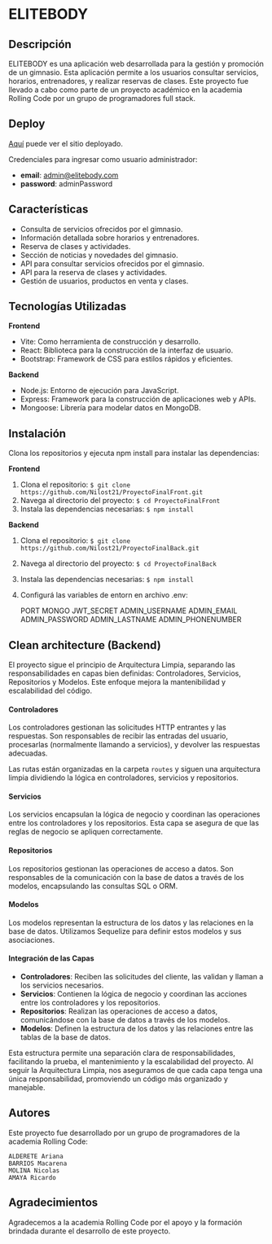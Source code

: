 # ELITEBODY

## Descripción

ELITEBODY es una aplicación web desarrollada para la gestión y promoción de un gimnasio. Esta aplicación permite a los usuarios consultar servicios, horarios, entrenadores, y realizar reservas de clases. Este proyecto fue llevado a cabo como parte de un proyecto académico en la academia Rolling Code por un grupo de programadores full stack.

## Deploy

[Aquí](https://elitebodycode.netlify.app/) puede ver el sitio deployado.

Credenciales para ingresar como usuario administrador:
- **email**: admin@elitebody.com
- **password**: adminPassword

## Características

- Consulta de servicios ofrecidos por el gimnasio.
- Información detallada sobre horarios y entrenadores.
- Reserva de clases y actividades.
- Sección de noticias y novedades del gimnasio.
- API para consultar servicios ofrecidos por el gimnasio.
- API para la reserva de clases y actividades.
- Gestión de usuarios, productos en venta y clases.

## Tecnologías Utilizadas

**Frontend**
- Vite: Como herramienta de construcción y desarrollo.
- React: Biblioteca para la construcción de la interfaz de usuario.
- Bootstrap: Framework de CSS para estilos rápidos y eficientes.

**Backend**
- Node.js: Entorno de ejecución para JavaScript.
- Express: Framework para la construcción de aplicaciones web y APIs.
- Mongoose: Librería para modelar datos en MongoDB.

## Instalación

Clona los repositorios y ejecuta npm install para instalar las dependencias:

**Frontend**
1. Clona el repositorio:
`$ git clone https://github.com/Nilost21/ProyectoFinalFront.git`
2. Navega al directorio del proyecto:
`$ cd ProyectoFinalFront`
3. Instala las dependencias necesarias:
`$ npm install`

**Backend**
1. Clona el repositorio:
`$ git clone https://github.com/Nilost21/ProyectoFinalBack.git`
2. Navega al directorio del proyecto:
`$ cd ProyectoFinalBack`
3. Instala las dependencias necesarias:
`$ npm install`
4. Configurá las variables de entorn en archivo .env:

    PORT
    MONGO
    JWT_SECRET
    ADMIN_USERNAME
    ADMIN_EMAIL
    ADMIN_PASSWORD
    ADMIN_LASTNAME
    ADMIN_PHONENUMBER

## Clean architecture (Backend)

El proyecto sigue el principio de Arquitectura Limpia, separando las responsabilidades en capas bien definidas: Controladores, Servicios, Repositorios y Modelos. Este enfoque mejora la mantenibilidad y escalabilidad del código.

#### Controladores

Los controladores gestionan las solicitudes HTTP entrantes y las respuestas. Son responsables de recibir las entradas del usuario, procesarlas (normalmente llamando a servicios), y devolver las respuestas adecuadas.

Las rutas están organizadas en la carpeta `routes` y siguen una arquitectura limpia dividiendo la lógica en controladores, servicios y repositorios.

#### Servicios

Los servicios encapsulan la lógica de negocio y coordinan las operaciones entre los controladores y los repositorios. Esta capa se asegura de que las reglas de negocio se apliquen correctamente.

#### Repositorios

Los repositorios gestionan las operaciones de acceso a datos. Son responsables de la comunicación con la base de datos a través de los modelos, encapsulando las consultas SQL o ORM.

#### Modelos

Los modelos representan la estructura de los datos y las relaciones en la base de datos. Utilizamos Sequelize para definir estos modelos y sus asociaciones.

#### Integración de las Capas

- **Controladores**: Reciben las solicitudes del cliente, las validan y llaman a los servicios necesarios.
- **Servicios**: Contienen la lógica de negocio y coordinan las acciones entre los controladores y los repositorios.
- **Repositorios**: Realizan las operaciones de acceso a datos, comunicándose con la base de datos a través de los modelos.
- **Modelos**: Definen la estructura de los datos y las relaciones entre las tablas de la base de datos.

Esta estructura permite una separación clara de responsabilidades, facilitando la prueba, el mantenimiento y la escalabilidad del proyecto. Al seguir la Arquitectura Limpia, nos aseguramos de que cada capa tenga una única responsabilidad, promoviendo un código más organizado y manejable.

## Autores

Este proyecto fue desarrollado por un grupo de programadores de la academia Rolling Code:

    ALDERETE Ariana
    BARRIOS Macarena
    MOLINA Nicolas
    AMAYA Ricardo

## Agradecimientos

Agradecemos a la academia Rolling Code por el apoyo y la formación brindada durante el desarrollo de este proyecto.

